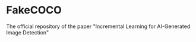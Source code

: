 # FakeCOCO
The official repository of the paper "Incremental Learning for AI-Generated Image Detection"
